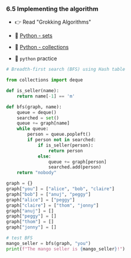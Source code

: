 ### 6.5 Implementing the algorithm

- 👉 Read "Grokking Algorithms"


- 🍑 [Python - sets](https://docs.python.org/3/tutorial/datastructures.html#sets)
- 🍑 [Python - collections](https://docs.python.org/3/library/collections.html)


- 🐍 `python` practice

```python
# Breadth-first search (BFS) using Hash table

from collections import deque

def is_seller(name):
    return name[-1] == 'm'

def bfs(graph, name):
    queue = deque()
    searched = set()
    queue += graph[name]
    while queue:
        person = queue.popleft()
        if person not in searched:
            if is_seller(person):
                return person
            else:
                queue += graph[person]
                searched.add(person)
    return "nobody"

graph = {}
graph["you"] = ["alice", "bob", "claire"]
graph["bob"] = ["anuj", "peggy"]
graph["alice"] = ["peggy"]
graph["claire"] = ["thom", "jonny"]
graph["anuj"] = []
graph["peggy"] = []
graph["thom"] = []
graph["jonny"] = []

# test BFS
mango_seller = bfs(graph, "you")
print(f"The mango seller is {mango_seller}!")
```
